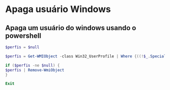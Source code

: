 # Apaga usuário Windows
## Apaga um usuário do windows usando o powershell

```powershell
$perfis = $null

$perfis = Get-WMIObject -class Win32_UserProfile | Where {((!$_.Special) -and ($_.LocalPath -ne "C:\Users\COMPUTADOR1") -and ($_.LocalPath -ne "C:\Users\Marcia"))}

if ($perfis -ne $null) {
$perfis | Remove-WmiObject
}

Exit
```
